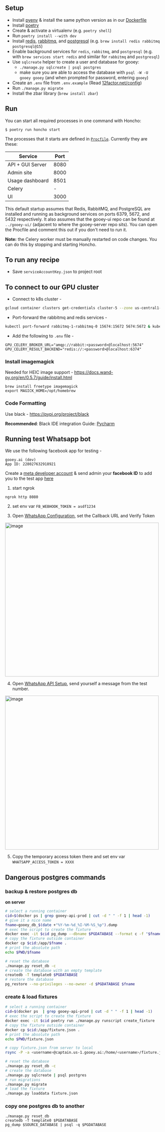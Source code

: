 ## Setup

* Install [pyenv](https://github.com/pyenv/pyenv) & install the same python version as in our [Dockerfile](Dockerfile)
* Install [poetry](https://python-poetry.org/docs/)
* Create & activate a virtualenv (e.g. `poetry shell`)
* Run `poetry install --with dev`
* Install [redis](https://redis.io/docs/getting-started/installation/install-redis-on-mac-os/), [rabbitmq](https://www.rabbitmq.com/install-homebrew.html), and [postgresql](https://formulae.brew.sh/formula/postgresql@15) (e.g. `brew install redis rabbitmq postgresql@15`)
* Enable background services for `redis`, `rabbitmq`, and `postgresql` (e.g. with `brew services start redis` and similar for `rabbitmq` and `postgresql`)
* Use `sqlcreate` helper to create a user and database for gooey:
  * `./manage.py sqlcreate | psql postgres`
  * make sure you are able to access the database with `psql -W -U gooey gooey` (and when prompted for password, entering `gooey`)
* Create an `.env` file from `.env.example` (Read [12factor.net/config](https://12factor.net/config))
* Run `./manage.py migrate`
* Install the zbar library (`brew install zbar`)

## Run

You can start all required processes in one command with Honcho:

```shell
$ poetry run honcho start
```

The processes that it starts are defined in [`Procfile`](Procfile).
Currently they are these:

| Service          | Port |
| -------          | ---- |
| API + GUI Server | 8080 |
| Admin site       | 8000 |
| Usage dashboard  | 8501 |
| Celery           | -    |
| UI               | 3000 |

This default startup assumes that Redis, RabbitMQ, and PostgreSQL are installed and running
as background services on ports 6379, 5672, and 5432 respectively. 
It also assumes that the gooey-ui repo can be found at `../gooey-ui/` (adjacent to where the
gooey-server repo sits). You can open the Procfile and comment this out if you don't need
to run it.

**Note:** the Celery worker must be manually restarted on code changes. You
can do this by stopping and starting Honcho.

## To run any recipe 

* Save `serviceAccountKey.json` to project root

## To connect to our GPU cluster 

* Connect to k8s cluster -
```bash
gcloud container clusters get-credentials cluster-5 --zone us-central1-a
```

* Port-forward the rabbitmq and redis services -
```bash
kubectl port-forward rabbitmq-1-rabbitmq-0 15674:15672 5674:5672 & kubectl port-forward redis-ha-1-server-0 6374:6379
```

* Add the following to `.env` file -
```
GPU_CELERY_BROKER_URL="amqp://rabbit:<password>@localhost:5674"
GPU_CELERY_RESULT_BACKEND="redis://:<password>@localhost:6374"
```

### Install imagemagick

Needed for HEIC image support - https://docs.wand-py.org/en/0.5.7/guide/install.html

```
brew install freetype imagemagick
export MAGICK_HOME=/opt/homebrew
```

### Code Formatting

Use black - https://pypi.org/project/black

**Recommended**: Black IDE integration Guide: [Pycharm](https://black.readthedocs.io/en/stable/integrations/editors.html#pycharm-intellij-idea)


## Running test Whatsapp bot

We use the following facebook app for testing - 
```
gooey.ai (dev)
App ID: 228027632918921
```

Create a [meta developer account](https://developers.facebook.com/docs/development/register/) & send admin your **facebook ID** to add you to the test app [here](https://developers.facebook.com/apps/228027632918921/roles/roles/?business_id=549319917267066)

1. start ngrok

```
ngrok http 8080
```

2. set env var `FB_WEBHOOK_TOKEN = asdf1234`


3. Open [WhatsApp Configuration](https://developers.facebook.com/apps/228027632918921/whatsapp-business/wa-settings/?business_id=549319917267066), set the Callback URL and Verify Token
<img width="500" alt="image" src="https://github.com/GooeyAI/gooey-server/assets/19492893/95bb3a87-ae4f-4f6b-a04e-583ee51b85de">

4. Open [WhatsApp API Setup](https://developers.facebook.com/apps/228027632918921/whatsapp-business/wa-dev-console/?business_id=549319917267066), send yourself a message from the test number.
<img width="500" alt="image" src="https://github.com/GooeyAI/gooey-server/assets/19492893/f9417723-77c0-4be5-9814-778662215d9c">

5. Copy the temporary access token there and set env var `WHATSAPP_ACCESS_TOKEN = XXXX`



## Dangerous postgres commands

### backup & restore postgres db

**on server**
```bash
# select a running container
cid=$(docker ps | grep gooey-api-prod | cut -d " " -f 1 | head -1)
# give it a nice name 
fname=gooey_db_$(date +"%Y-%m-%d_%I-%M-%S_%p").dump
# exec the script to create the fixture
docker exec -it $cid pg_dump --dbname $PGDATABASE --format c -f "$fname"
# copy the fixture outside container
docker cp $cid:/app/$fname .
# print the absolute path
echo $PWD/$fname
```

```bash
# reset the database
./manage.py reset_db -c
# create the database with an empty template
createdb -T template0 $PGDATABASE
# restore the database
pg_restore --no-privileges --no-owner -d $PGDATABASE $fname
```

### create & load fixtures

```bash
# select a running container
cid=$(docker ps  | grep gooey-api-prod | cut -d " " -f 1 | head -1)
# exec the script to create the fixture
docker exec -it $cid poetry run ./manage.py runscript create_fixture
# copy the fixture outside container
docker cp $cid:/app/fixture.json .
# print the absolute path
echo $PWD/fixture.json
```

```bash
# copy fixture.json from server to local
rsync -P -a <username>@captain.us-1.gooey.ai:/home/<username>/fixture.json .
```

```bash
# reset the database
./manage.py reset_db -c
# create the database
./manage.py sqlcreate | psql postgres
# run migrations
./manage.py migrate
# load the fixture
./manage.py loaddata fixture.json
```

### copy one postgres db to another

```
./manage.py reset_db
createdb -T template0 $PGDATABASE
pg_dump $SOURCE_DATABASE | psql -q $PGDATABASE
```

